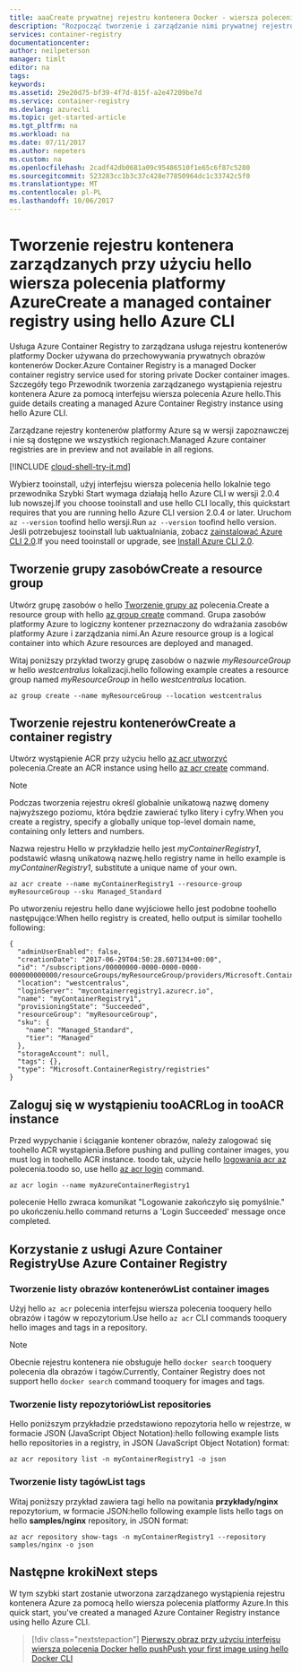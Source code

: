 ```yaml
---
title: aaaCreate prywatnej rejestru kontenera Docker - wiersza polecenia platformy Azure | Dokumentacja firmy Microsoft
description: "Rozpocząć tworzenie i zarządzanie nimi prywatnej rejestrów kontenera Docker z hello Azure CLI 2.0"
services: container-registry
documentationcenter: 
author: neilpeterson
manager: timlt
editor: na
tags: 
keywords: 
ms.assetid: 29e20d75-bf39-4f7d-815f-a2e47209be7d
ms.service: container-registry
ms.devlang: azurecli
ms.topic: get-started-article
ms.tgt_pltfrm: na
ms.workload: na
ms.date: 07/11/2017
ms.author: nepeters
ms.custom: na
ms.openlocfilehash: 2cadf42db0681a09c95486510f1e65c6f87c5280
ms.sourcegitcommit: 523283cc1b3c37c428e77850964dc1c33742c5f0
ms.translationtype: MT
ms.contentlocale: pl-PL
ms.lasthandoff: 10/06/2017
---
```

# <a name="create-a-managed-container-registry-using-hello-azure-cli"></a><span data-ttu-id="dfdf0-103">Tworzenie rejestru kontenera zarządzanych przy użyciu hello wiersza polecenia platformy Azure</span><span class="sxs-lookup"><span data-stu-id="dfdf0-103">Create a managed container registry using hello Azure CLI</span></span>

<span data-ttu-id="dfdf0-104">Usługa Azure Container Registry to zarządzana usługa rejestru kontenerów platformy Docker używana do przechowywania prywatnych obrazów kontenerów Docker.</span><span class="sxs-lookup"><span data-stu-id="dfdf0-104">Azure Container Registry is a managed Docker container registry service used for storing private Docker container images.</span></span> <span data-ttu-id="dfdf0-105">Szczegóły tego Przewodnik tworzenia zarządzanego wystąpienia rejestru kontenera Azure za pomocą interfejsu wiersza polecenia Azure hello.</span><span class="sxs-lookup"><span data-stu-id="dfdf0-105">This guide details creating a managed Azure Container Registry instance using hello Azure CLI.</span></span>

<span data-ttu-id="dfdf0-106">Zarządzane rejestry kontenerów platformy Azure są w wersji zapoznawczej i nie są dostępne we wszystkich regionach.</span><span class="sxs-lookup"><span data-stu-id="dfdf0-106">Managed Azure container registries are in preview and not available in all regions.</span></span>

[!INCLUDE [cloud-shell-try-it.md](../../includes/cloud-shell-try-it.md)]

<span data-ttu-id="dfdf0-107">Wybierz tooinstall, użyj interfejsu wiersza polecenia hello lokalnie tego przewodnika Szybki Start wymaga działają hello Azure CLI w wersji 2.0.4 lub nowszej.</span><span class="sxs-lookup"><span data-stu-id="dfdf0-107">If you choose tooinstall and use hello CLI locally, this quickstart requires that you are running hello Azure CLI version 2.0.4 or later.</span></span> <span data-ttu-id="dfdf0-108">Uruchom `az --version` toofind hello wersji.</span><span class="sxs-lookup"><span data-stu-id="dfdf0-108">Run `az --version` toofind hello version.</span></span> <span data-ttu-id="dfdf0-109">Jeśli potrzebujesz tooinstall lub uaktualniania, zobacz [zainstalować Azure CLI 2.0]( /cli/azure/install-azure-cli).</span><span class="sxs-lookup"><span data-stu-id="dfdf0-109">If you need tooinstall or upgrade, see [Install Azure CLI 2.0]( /cli/azure/install-azure-cli).</span></span> 

## <a name="create-a-resource-group"></a><span data-ttu-id="dfdf0-110">Tworzenie grupy zasobów</span><span class="sxs-lookup"><span data-stu-id="dfdf0-110">Create a resource group</span></span>

<span data-ttu-id="dfdf0-111">Utwórz grupę zasobów o hello [Tworzenie grupy az](/cli/azure/group#create) polecenia.</span><span class="sxs-lookup"><span data-stu-id="dfdf0-111">Create a resource group with hello [az group create](/cli/azure/group#create) command.</span></span> <span data-ttu-id="dfdf0-112">Grupa zasobów platformy Azure to logiczny kontener przeznaczony do wdrażania zasobów platformy Azure i zarządzania nimi.</span><span class="sxs-lookup"><span data-stu-id="dfdf0-112">An Azure resource group is a logical container into which Azure resources are deployed and managed.</span></span> 

<span data-ttu-id="dfdf0-113">Witaj poniższy przykład tworzy grupę zasobów o nazwie *myResourceGroup* w hello *westcentralus* lokalizacji.</span><span class="sxs-lookup"><span data-stu-id="dfdf0-113">hello following example creates a resource group named *myResourceGroup* in hello *westcentralus* location.</span></span>

```azurecli-interactive 
az group create --name myResourceGroup --location westcentralus
```

## <a name="create-a-container-registry"></a><span data-ttu-id="dfdf0-114">Tworzenie rejestru kontenerów</span><span class="sxs-lookup"><span data-stu-id="dfdf0-114">Create a container registry</span></span>

<span data-ttu-id="dfdf0-115">Utwórz wystąpienie ACR przy użyciu hello [az acr utworzyć](/cli/azure/acr#create) polecenia.</span><span class="sxs-lookup"><span data-stu-id="dfdf0-115">Create an ACR instance using hello [az acr create](/cli/azure/acr#create) command.</span></span>

> [!NOTE]
> <span data-ttu-id="dfdf0-116">Podczas tworzenia rejestru określ globalnie unikatową nazwę domeny najwyższego poziomu, która będzie zawierać tylko litery i cyfry.</span><span class="sxs-lookup"><span data-stu-id="dfdf0-116">When you create a registry, specify a globally unique top-level domain name, containing only letters and numbers.</span></span>

 <span data-ttu-id="dfdf0-117">Nazwa rejestru Hello w przykładzie hello jest *myContainerRegistry1*, podstawić własną unikatową nazwę.</span><span class="sxs-lookup"><span data-stu-id="dfdf0-117">hello registry name in hello example is *myContainerRegistry1*, substitute a unique name of your own.</span></span>

```azurecli
az acr create --name myContainerRegistry1 --resource-group myResourceGroup --sku Managed_Standard
```

<span data-ttu-id="dfdf0-118">Po utworzeniu rejestru hello dane wyjściowe hello jest podobne toohello następujące:</span><span class="sxs-lookup"><span data-stu-id="dfdf0-118">When hello registry is created, hello output is similar toohello following:</span></span>

```azurecli
{
  "adminUserEnabled": false,
  "creationDate": "2017-06-29T04:50:28.607134+00:00",
  "id": "/subscriptions/00000000-0000-0000-0000-000000000000/resourceGroups/myResourceGroup/providers/Microsoft.ContainerRegistry/registries/myContainerRegistry1",
  "location": "westcentralus",
  "loginServer": "mycontainerregistry1.azurecr.io",
  "name": "myContainerRegistry1",
  "provisioningState": "Succeeded",
  "resourceGroup": "myResourceGroup",
  "sku": {
    "name": "Managed_Standard",
    "tier": "Managed"
  },
  "storageAccount": null,
  "tags": {},
  "type": "Microsoft.ContainerRegistry/registries"
}
```

## <a name="log-in-tooacr-instance"></a><span data-ttu-id="dfdf0-119">Zaloguj się w wystąpieniu tooACR</span><span class="sxs-lookup"><span data-stu-id="dfdf0-119">Log in tooACR instance</span></span>

<span data-ttu-id="dfdf0-120">Przed wypychanie i ściąganie kontener obrazów, należy zalogować się toohello ACR wystąpienia.</span><span class="sxs-lookup"><span data-stu-id="dfdf0-120">Before pushing and pulling container images, you must log in toohello ACR instance.</span></span> <span data-ttu-id="dfdf0-121">toodo tak, użycie hello [logowania acr az](/cli/azure/acr#login) polecenia.</span><span class="sxs-lookup"><span data-stu-id="dfdf0-121">toodo so, use hello [az acr login](/cli/azure/acr#login) command.</span></span>

```azurecli-interactive
az acr login --name myAzureContainerRegistry1
```

<span data-ttu-id="dfdf0-122">polecenie Hello zwraca komunikat "Logowanie zakończyło się pomyślnie." po ukończeniu.</span><span class="sxs-lookup"><span data-stu-id="dfdf0-122">hello command returns a 'Login Succeeded' message once completed.</span></span>

## <a name="use-azure-container-registry"></a><span data-ttu-id="dfdf0-123">Korzystanie z usługi Azure Container Registry</span><span class="sxs-lookup"><span data-stu-id="dfdf0-123">Use Azure Container Registry</span></span>

### <a name="list-container-images"></a><span data-ttu-id="dfdf0-124">Tworzenie listy obrazów kontenerów</span><span class="sxs-lookup"><span data-stu-id="dfdf0-124">List container images</span></span>

<span data-ttu-id="dfdf0-125">Użyj hello `az acr` polecenia interfejsu wiersza polecenia tooquery hello obrazów i tagów w repozytorium.</span><span class="sxs-lookup"><span data-stu-id="dfdf0-125">Use hello `az acr` CLI commands tooquery hello images and tags in a repository.</span></span>

> [!NOTE]
> <span data-ttu-id="dfdf0-126">Obecnie rejestru kontenera nie obsługuje hello `docker search` tooquery polecenia dla obrazów i tagów.</span><span class="sxs-lookup"><span data-stu-id="dfdf0-126">Currently, Container Registry does not support hello `docker search` command tooquery for images and tags.</span></span>

### <a name="list-repositories"></a><span data-ttu-id="dfdf0-127">Tworzenie listy repozytoriów</span><span class="sxs-lookup"><span data-stu-id="dfdf0-127">List repositories</span></span>

<span data-ttu-id="dfdf0-128">Hello poniższym przykładzie przedstawiono repozytoria hello w rejestrze, w formacie JSON (JavaScript Object Notation):</span><span class="sxs-lookup"><span data-stu-id="dfdf0-128">hello following example lists hello repositories in a registry, in JSON (JavaScript Object Notation) format:</span></span>

```azurecli
az acr repository list -n myContainerRegistry1 -o json
```

### <a name="list-tags"></a><span data-ttu-id="dfdf0-129">Tworzenie listy tagów</span><span class="sxs-lookup"><span data-stu-id="dfdf0-129">List tags</span></span>

<span data-ttu-id="dfdf0-130">Witaj poniższy przykład zawiera tagi hello na powitania **przykłady/nginx** repozytorium, w formacie JSON:</span><span class="sxs-lookup"><span data-stu-id="dfdf0-130">hello following example lists hello tags on hello **samples/nginx** repository, in JSON format:</span></span>

```azurecli
az acr repository show-tags -n myContainerRegistry1 --repository samples/nginx -o json
```

## <a name="next-steps"></a><span data-ttu-id="dfdf0-131">Następne kroki</span><span class="sxs-lookup"><span data-stu-id="dfdf0-131">Next steps</span></span>

<span data-ttu-id="dfdf0-132">W tym szybki start zostanie utworzona zarządzanego wystąpienia rejestru kontenera Azure za pomocą hello wiersza polecenia platformy Azure.</span><span class="sxs-lookup"><span data-stu-id="dfdf0-132">In this quick start, you've created a managed Azure Container Registry instance using hello Azure CLI.</span></span>

> [!div class="nextstepaction"]
> [<span data-ttu-id="dfdf0-133">Pierwszy obraz przy użyciu interfejsu wiersza polecenia Docker hello push</span><span class="sxs-lookup"><span data-stu-id="dfdf0-133">Push your first image using hello Docker CLI</span></span>](container-registry-get-started-docker-cli.md)
